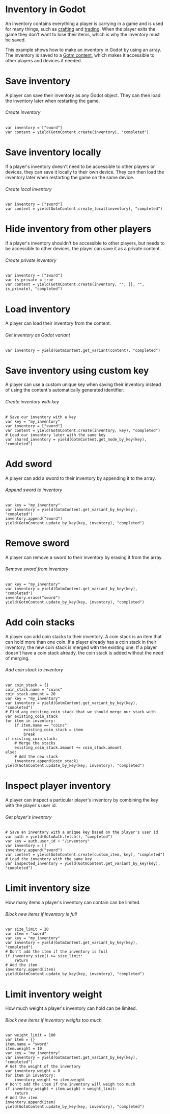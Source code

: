 # Inventory in Godot

An inventory contains everything a player is carrying in a game and is used for many things, such as [crafting](./crafting.md) and [trading](./trading.md). When the player exits the game they don't want to lose their items, which is why the inventory must be saved.

This example shows how to make an inventory in Godot by using an array. The inventory is saved to a [Gotm content](/src/docs/content.md), which makes it accessible to other players and devices if needed.

<include>

[](/src/utility/gdgotm-notice.md)

</include>

# Save inventory

A player can save their inventory as any Godot object. They can then load the inventory later when restarting the game.

###### Create inventory

```gdscript
var inventory = ["sword"]
var content = yield(GotmContent.create(inventory), "completed")
```

<gdscript>

# Save inventory locally

If a player's inventory doesn't need to be accessible to other players or devices, they can save it locally to their own device. They can then load the inventory later when restarting the game on the same device.

###### Create local inventory

```gdscript
var inventory = ["sword"]
var content = yield(GotmContent.create_local(inventory), "completed")
```

</gdscript>

# Hide inventory from other players

If a player's inventory shouldn't be accessible to other players, but needs to be accessible to other devices, the player can save it as a private content.

###### Create private inventory

```gdscript
var inventory = ["sword"]
var is_private = true
var content = yield(GotmContent.create(inventory, "", {}, "", is_private), "completed")
```

# Load inventory

A player can load their inventory from the content.

###### Get inventory as Godot variant

```gdscript
var inventory = yield(GotmContent.get_variant(content), "completed")
```

# Save inventory using custom key

A player can use a custom unique key when saving their inventory instead of using the content's automatically generated identifier.

###### Create inventory with key

```gdscript
# Save our inventory with a key
var key = "my_inventory"
var inventory = ["sword"]
var content = yield(GotmContent.create(inventory, key), "completed")
# Load our inventory later with the same key
var shared_inventory = yield(GotmContent.get_node_by_key(key), "completed")
```

<include subject="item" container="inventory" scenario="When a player wants to reference item contents in their inventory">

[](/src/docs/content/utility/add-subject-to-container.md)

</include>

</include>

# Add sword

A player can add a sword to their inventory by appending it to the array.

###### Append sword to inventory

```gdscript
var key = "my_inventory"
var inventory = yield(GotmContent.get_variant_by_key(key), "completed")
inventory.append("sword")
yield(GotmContent.update_by_key(key, inventory), "completed")
```

# Remove sword

A player can remove a sword to their inventory by erasing it from the array.

###### Remove sword from inventory

```gdscript
var key = "my_inventory"
var inventory = yield(GotmContent.get_variant_by_key(key), "completed")
inventory.erase("sword")
yield(GotmContent.update_by_key(key, inventory), "completed")
```

# Add coin stacks

A player can add coin stacks to their inventory. A coin stack is an item that can hold more than one coin. If a player already has a coin stack in their inventory, the new coin stack is merged with the existing one. If a player doesn't have a coin stack already, the coin stack is added without the need of merging.

###### Add coin stack to inventory

```gdscript
var coin_stack = {}
coin_stack.name = "coins"
coin_stack.amount = 20
var key = "my_inventory"
var inventory = yield(GotmContent.get_variant_by_key(key), "completed")
# Find any existing coin stack that we should merge our stack with
var existing_coin_stack
for item in inventory:
    if item.name == "coins":
        existing_coin_stack = item
        break
if existing_coin_stack:
    # Merge the stacks
    existing_coin_stack.amount += coin_stack.amount
else:
    # Add the new stack
    inventory.append(coin_stack)
yield(GotmContent.update_by_key(key, inventory), "completed")
```

# Inspect player inventory

A player can inspect a particular player's inventory by combining the key with the player's user id.

###### Get player's inventory

```gdscript
# Save an inventory with a unique key based on the player's user id
var auth = yield(GotmAuth.fetch(), "completed")
var key = auth.user_id + "/inventory"
var inventory = []
inventory.append("sword")
var content = yield(GotmContent.create(custom_item, key), "completed")
# Load the inventory with the same key
var inspected_inventory = yield(GotmContent.get_variant_by_key(key), "completed")
```

# Limit inventory size

How many items a player's inventory can contain can be limited.

###### Block new items if inventory is full

```gdscript
var size_limit = 20
var item = "sword"
var key = "my_inventory"
var inventory = yield(GotmContent.get_variant_by_key(key), "completed")
# Don't add the item if the inventory is full
if inventory.size() >= size_limit:
    return
# Add the item
inventory.append(item)
yield(GotmContent.update_by_key(key, inventory), "completed")
```

# Limit inventory weight

How much weight a player's inventory can hold can be limited.

###### Block new items if inventory weighs too much

```gdscript
var weight_limit = 100
var item = {}
item.name = "sword"
item.weight = 10
var key = "my_inventory"
var inventory = yield(GotmContent.get_variant_by_key(key), "completed")
# Get the weight of the inventory
var inventory_weight = 0
for item in inventory:
    inventory_weight += item.weight
# Don't add the item if the inventory will weigh too much
if inventory_weight + item.weight > weight_limit:
    return
# Add the item
inventory.append(item)
yield(GotmContent.update_by_key(key, inventory), "completed")
```
